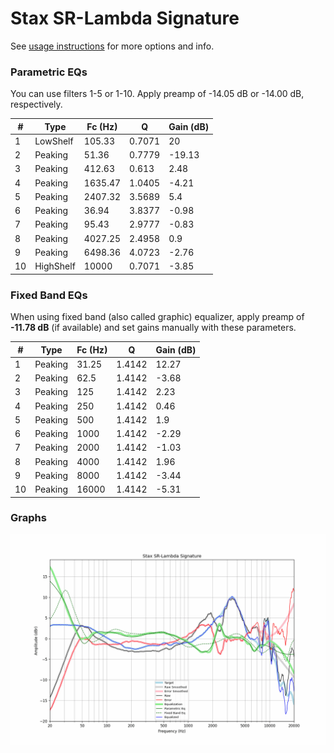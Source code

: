 # Stax SR-Lambda Signature
See [usage instructions](https://github.com/jaakkopasanen/AutoEq#usage) for more options and info.

### Parametric EQs
You can use filters 1-5 or 1-10. Apply preamp of -14.05 dB or -14.00 dB, respectively.

|   # | Type      |   Fc (Hz) |      Q |   Gain (dB) |
|-----|-----------|-----------|--------|-------------|
|   1 | LowShelf  |    105.33 | 0.7071 |       20    |
|   2 | Peaking   |     51.36 | 0.7779 |      -19.13 |
|   3 | Peaking   |    412.63 | 0.613  |        2.48 |
|   4 | Peaking   |   1635.47 | 1.0405 |       -4.21 |
|   5 | Peaking   |   2407.32 | 3.5689 |        5.4  |
|   6 | Peaking   |     36.94 | 3.8377 |       -0.98 |
|   7 | Peaking   |     95.43 | 2.9777 |       -0.83 |
|   8 | Peaking   |   4027.25 | 2.4958 |        0.9  |
|   9 | Peaking   |   6498.36 | 4.0723 |       -2.76 |
|  10 | HighShelf |  10000    | 0.7071 |       -3.85 |

### Fixed Band EQs
When using fixed band (also called graphic) equalizer, apply preamp of **-11.78 dB** (if available) and set gains manually with these parameters.

|   # | Type    |   Fc (Hz) |      Q |   Gain (dB) |
|-----|---------|-----------|--------|-------------|
|   1 | Peaking |     31.25 | 1.4142 |       12.27 |
|   2 | Peaking |     62.5  | 1.4142 |       -3.68 |
|   3 | Peaking |    125    | 1.4142 |        2.23 |
|   4 | Peaking |    250    | 1.4142 |        0.46 |
|   5 | Peaking |    500    | 1.4142 |        1.9  |
|   6 | Peaking |   1000    | 1.4142 |       -2.29 |
|   7 | Peaking |   2000    | 1.4142 |       -1.03 |
|   8 | Peaking |   4000    | 1.4142 |        1.96 |
|   9 | Peaking |   8000    | 1.4142 |       -3.44 |
|  10 | Peaking |  16000    | 1.4142 |       -5.31 |

### Graphs
![](./Stax%20SR-Lambda%20Signature.png)
